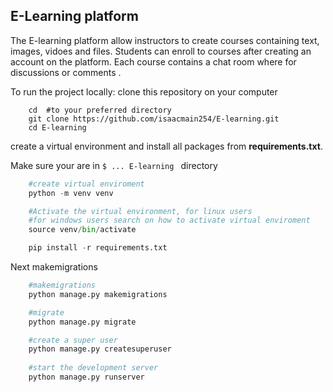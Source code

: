 E-Learning platform
--------------------

The E-learning platform allow instructors to create courses containing text, images, vidoes and files. Students can enroll to courses after creating an account on the platform. Each course contains a chat room  where for discussions or comments .

To run the project locally: clone this repository on your computer

```
    cd  #to your preferred directory
    git clone https://github.com/isaacmain254/E-learning.git
    cd E-learning
```

create a virtual environment and install all packages from **requirements.txt**.

 Make sure your are in `$ ... E-learning ` directory

```python
    #create virtual enviroment
    python -m venv venv

    #Activate the virtual environment, for linux users
    #for windows users search on how to activate virtual enviroment
    source venv/bin/activate

    pip install -r requirements.txt
```

Next makemigrations

```python
    #makemigrations
    python manage.py makemigrations

    #migrate
    python manage.py migrate

    #create a super user
    python manage.py createsuperuser
    
    #start the development server
    python manage.py runserver
```
